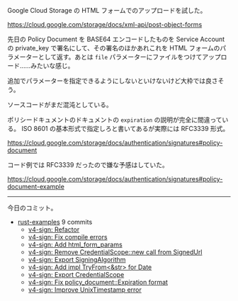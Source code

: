 Google Cloud Storage の HTML フォームでのアップロードを試した。

<https://cloud.google.com/storage/docs/xml-api/post-object-forms>

先日の Policy Document を BASE64 エンコードしたものを Service Account の private_key で署名にして、その署名のほかあれこれを HTML フォームのパラメーターとして返す。あとは `file` パラメーターにファイルをつけてアップロード……みたいな感じ。

追加でパラメーターを指定できるようにしないといけないけど大枠では良さそう。

ソースコードがまだ混沌としている。

ポリシードキュメントのドキュメントの `expiration` の説明が完全に間違っている。 ISO 8601 の基本形式で指定しろと書いてあるが実際には RFC3339 形式。

<https://cloud.google.com/storage/docs/authentication/signatures#policy-document>

コード例では RFC3339 だったので嫌な予感はしていた。

<https://cloud.google.com/storage/docs/authentication/signatures#policy-document-example>

---

今日のコミット。

- [rust-examples](https://github.com/bouzuya/rust-examples) 9 commits
  - [v4-sign: Refactor](https://github.com/bouzuya/rust-examples/commit/e439b576f8d3b04987b7e5025ea1aeec046ce4df)
  - [v4-sign: Fix compile errors](https://github.com/bouzuya/rust-examples/commit/6bec4bdde2e99cdaa6d7dce5f5c4283df6fc19b4)
  - [v4-sign: Add html_form_params](https://github.com/bouzuya/rust-examples/commit/a87542283fa24527811053e23c35a797ea5bff2f)
  - [v4-sign: Remove CredentialScope::new call from SignedUrl](https://github.com/bouzuya/rust-examples/commit/84490ca27bfb97952d6d8406159502988fd587ca)
  - [v4-sign: Export SigningAlgorithm](https://github.com/bouzuya/rust-examples/commit/12e495134fcf36481d5ac51fc4fc18fba1d000ce)
  - [v4-sign: Add impl TryFrom<&str> for Date](https://github.com/bouzuya/rust-examples/commit/663f6157e26ee74bf58130fceb8af6b8961a7e7a)
  - [v4-sign: Export CredentialScope](https://github.com/bouzuya/rust-examples/commit/beacfc727ce54b8726e5c6d14e07c16e5c891f89)
  - [v4-sign: Fix policy_document::Expiration format](https://github.com/bouzuya/rust-examples/commit/d76c3b140bdf7e6081e2153cd6dac0a3bee53450)
  - [v4-sign: Improve UnixTimestamp error](https://github.com/bouzuya/rust-examples/commit/96b047f0376133727a2b2c5d86ed4afecc039ecf)
